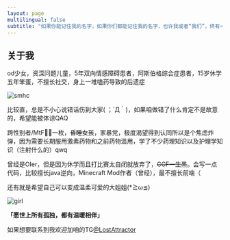```yaml
---
layout: page
multilingual: false
subtitle: "如果你能记住我的名字，如果你们都能记住我的名字，也许我或者“我们”，终有一天能自由地生存着。"
---
```


## 关于我
od少女，资深问题儿童，5年双向情感障碍患者，阿斯伯格综合症患者，15岁休学五年笨蛋，不擅长社交，身上一堆嗑药导致的后遗症

![smhc](/img/about/smhc.avif)

比较直，总是不小心说错话伤到大家( ；´Д｀)，如果咱做错了什么肯定不是故意的，希望能被体谅QAQ

跨性别者/MtF🏳️‍⚧️一枚，~~昏睡女孩~~，家暴党，极度渴望得到认同所以是个焦虑炸弹，因为需要长期服用激素药物和之前药物滥用，学了不少药理知识以及护理学知识（注射什么的）qwq

曾经是OIer，但是因为休学而且打比赛太自闭就放弃了，~~CCF一生黑~~。会写一点代码，比较擅长java逆向，Minecraft Mod作者（曾经），最不擅长前端（

还有就是希望自己可以变成温柔可爱的大姐姐(*≧ω≦)

![girl](/img/about/1.gif)

**「愿世上所有孤独，都有温暖相伴」**

如果想要联系到我欢迎加咱的TG[@LostAttractor](https://t.me/lostattractor)

<!-- 该博客将与我的博客主站[lostattractor.net](https://lostattractor.net)同步更新，当作一个静态页面的备份ww -->